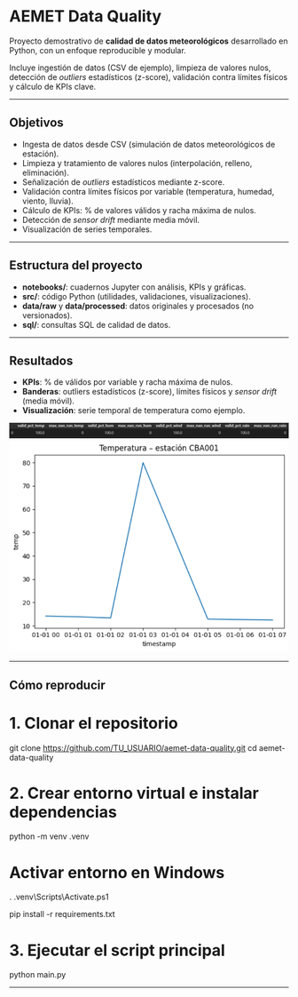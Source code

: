 ﻿# AEMET Data Quality

Proyecto demostrativo de **calidad de datos meteorológicos** desarrollado en Python, con un enfoque reproducible y modular.  

Incluye ingestión de datos (CSV de ejemplo), limpieza de valores nulos, detección de *outliers* estadísticos (z-score), validación contra límites físicos y cálculo de KPIs clave.

------------------------------------------------------------------------------

## Objetivos

- Ingesta de datos desde CSV (simulación de datos meteorológicos de estación).
- Limpieza y tratamiento de valores nulos (interpolación, relleno, eliminación).
- Señalización de *outliers* estadísticos mediante z-score.
- Validación contra límites físicos por variable (temperatura, humedad, viento, lluvia).
- Cálculo de KPIs: % de valores válidos y racha máxima de nulos.
- Detección de *sensor drift* mediante media móvil.
- Visualización de series temporales.

------------------------------------------------------------------------------

## Estructura del proyecto

- **notebooks/**: cuadernos Jupyter con análisis, KPIs y gráficas.
- **src/**: código Python (utilidades, validaciones, visualizaciones).
- **data/raw** y **data/processed**: datos originales y procesados (no versionados).
- **sql/**: consultas SQL de calidad de datos.

------------------------------------------------------------------------------

## Resultados

- **KPIs**: % de válidos por variable y racha máxima de nulos.
- **Banderas**: outliers estadísticos (z-score), límites físicos y *sensor drift* (media móvil).
- **Visualización**: serie temporal de temperatura como ejemplo.

![KPIs](assets/kpis_example.png)
![Gráfica de temperatura](assets/plot_temp_example.png)

------------------------------------------------------------------------------

## Cómo reproducir


# 1. Clonar el repositorio
git clone https://github.com/TU_USUARIO/aemet-data-quality.git
cd aemet-data-quality

# 2. Crear entorno virtual e instalar dependencias
python -m venv .venv

# Activar entorno en Windows
. .venv\Scripts\Activate.ps1

pip install -r requirements.txt

# 3. Ejecutar el script principal
python main.py


------------------------------------------------------------------------------

